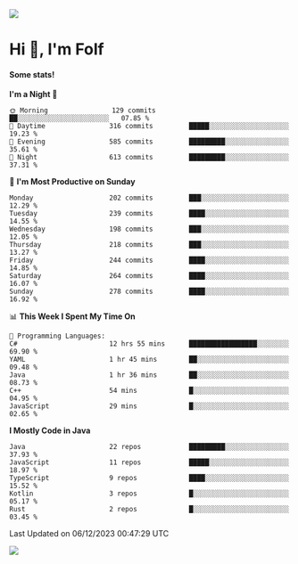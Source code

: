 <img src="https://komarev.com/ghpvc/?username=itsfolf"/>
<h1>Hi 👋, I'm Folf</h1>


#### Some stats!
<!--START_SECTION:waka-->
**I'm a Night 🦉** 

```text
🌞 Morning                129 commits         ██░░░░░░░░░░░░░░░░░░░░░░░   07.85 % 
🌆 Daytime                316 commits         █████░░░░░░░░░░░░░░░░░░░░   19.23 % 
🌃 Evening                585 commits         █████████░░░░░░░░░░░░░░░░   35.61 % 
🌙 Night                  613 commits         █████████░░░░░░░░░░░░░░░░   37.31 % 
```
📅 **I'm Most Productive on Sunday** 

```text
Monday                   202 commits         ███░░░░░░░░░░░░░░░░░░░░░░   12.29 % 
Tuesday                  239 commits         ████░░░░░░░░░░░░░░░░░░░░░   14.55 % 
Wednesday                198 commits         ███░░░░░░░░░░░░░░░░░░░░░░   12.05 % 
Thursday                 218 commits         ███░░░░░░░░░░░░░░░░░░░░░░   13.27 % 
Friday                   244 commits         ████░░░░░░░░░░░░░░░░░░░░░   14.85 % 
Saturday                 264 commits         ████░░░░░░░░░░░░░░░░░░░░░   16.07 % 
Sunday                   278 commits         ████░░░░░░░░░░░░░░░░░░░░░   16.92 % 
```


📊 **This Week I Spent My Time On** 

```text
💬 Programming Languages: 
C#                       12 hrs 55 mins      █████████████████░░░░░░░░   69.90 % 
YAML                     1 hr 45 mins        ██░░░░░░░░░░░░░░░░░░░░░░░   09.48 % 
Java                     1 hr 36 mins        ██░░░░░░░░░░░░░░░░░░░░░░░   08.73 % 
C++                      54 mins             █░░░░░░░░░░░░░░░░░░░░░░░░   04.95 % 
JavaScript               29 mins             █░░░░░░░░░░░░░░░░░░░░░░░░   02.65 % 
```

**I Mostly Code in Java** 

```text
Java                     22 repos            █████████░░░░░░░░░░░░░░░░   37.93 % 
JavaScript               11 repos            █████░░░░░░░░░░░░░░░░░░░░   18.97 % 
TypeScript               9 repos             ████░░░░░░░░░░░░░░░░░░░░░   15.52 % 
Kotlin                   3 repos             █░░░░░░░░░░░░░░░░░░░░░░░░   05.17 % 
Rust                     2 repos             █░░░░░░░░░░░░░░░░░░░░░░░░   03.45 % 
```




 Last Updated on 06/12/2023 00:47:29 UTC
<!--END_SECTION:waka-->
<a src="https://discord.com/users/1090088995976925305"><img src="https://lanyard-profile-readme.vercel.app/api/1090088995976925305"/></a></td> 
